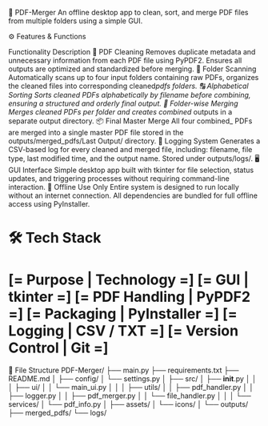 📁 PDF-Merger
An offline desktop app to clean, sort, and merge PDF files from multiple folders using a simple GUI.

⚙️ Features & Functions

Functionality Description
🧹 PDF Cleaning Removes duplicate metadata and unnecessary information from each PDF file using PyPDF2. Ensures all outputs are optimized and standardized before merging.
📁 Folder Scanning Automatically scans up to four input folders containing raw PDFs, organizes the cleaned files into corresponding cleaned*pdfs folders.
🔠 Alphabetical Sorting Sorts cleaned PDFs alphabetically by filename before combining, ensuring a structured and orderly final output.
📎 Folder-wise Merging Merges cleaned PDFs per folder and creates combined*<foldername> outputs in a separate output directory.
📦 Final Master Merge All four combined\_<foldername> PDFs are merged into a single master PDF file stored in the outputs/merged_pdfs/Last Output/ directory.
🧾 Logging System Generates a CSV-based log for every cleaned and merged file, including: filename, file type, last modified time, and the output name. Stored under outputs/logs/.
🖥️ GUI Interface Simple desktop app built with tkinter for file selection, status updates, and triggering processes without requiring command-line interaction.
🚫 Offline Use Only Entire system is designed to run locally without an internet connection. All dependencies are bundled for full offline access using PyInstaller.

# 🛠️ Tech Stack

[= Purpose | Technology =]
[= GUI | tkinter =]
[= PDF Handling | PyPDF2 =]
[= Packaging | PyInstaller =]
[= Logging | CSV / TXT =]
[= Version Control | Git =]
=====================================
📂 File Structure
PDF-Merger/
├── main.py
├── requirements.txt
├── README.md
│
├── config/
│ └── settings.py
│
├── src/
│ ├── **init**.py
│ │
│ ├── ui/
│ │ └── main_ui.py
│ │
│ ├── utils/
│ │ ├── pdf_handler.py
│ │ ├── logger.py
│ │ ├── pdf_merger.py
│ │ └── file_handler.py
│ │
│ └── services/
│ └── pdf_info.py
│
├── assets/
│ └── icons/
│
└── outputs/
├── merged_pdfs/
└── logs/
